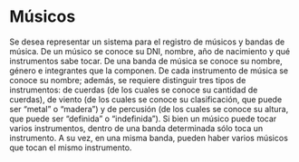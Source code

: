 # Músicos
Se desea representar un sistema para el registro de músicos y
bandas de música. De un músico se conoce su DNI, nombre, año de
nacimiento y qué instrumentos sabe tocar.
De una banda de música se conoce su nombre, género e integrantes que
la componen.
De cada instrumento de música se conoce su nombre; además, se requiere
distinguir tres tipos de instrumentos\:  de cuerdas
(de los cuales se conoce su cantidad de cuerdas), de viento (de los
cuales se conoce su clasificación, que puede ser “metal” o “madera”) y
de percusión (de los cuales se conoce su altura, que puede ser
“definida” o “indefinida”).
Si bien un músico puede tocar varios instrumentos, dentro de una banda
determinada sólo toca un instrumento.
A su vez, en una misma banda, pueden haber varios músicos
que tocan el mismo instrumento.


